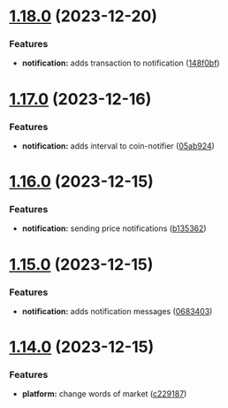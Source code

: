 # [1.18.0](https://github.com/ghorbani-mohammad/Crypto-Assets-Manager/compare/v1.17.0...v1.18.0) (2023-12-20)


### Features

* **notification:** adds transaction to notification ([148f0bf](https://github.com/ghorbani-mohammad/Crypto-Assets-Manager/commit/148f0bf149abeab1e88a3f13957b5cb1fd4689bd))



# [1.17.0](https://github.com/ghorbani-mohammad/Crypto-Assets-Manager/compare/v1.16.0...v1.17.0) (2023-12-16)


### Features

* **notification:** adds interval to coin-notifier ([05ab924](https://github.com/ghorbani-mohammad/Crypto-Assets-Manager/commit/05ab92488b6ea6913b2bed3bc7f1c3ca7907572e))



# [1.16.0](https://github.com/ghorbani-mohammad/Crypto-Assets-Manager/compare/v1.15.0...v1.16.0) (2023-12-15)


### Features

* **notification:** sending price notifications ([b135362](https://github.com/ghorbani-mohammad/Crypto-Assets-Manager/commit/b13536284cdfdd5c476f864a23219b0efc89f4b9))



# [1.15.0](https://github.com/ghorbani-mohammad/Crypto-Assets-Manager/compare/v1.14.0...v1.15.0) (2023-12-15)


### Features

* **notification:** adds notification messages ([0683403](https://github.com/ghorbani-mohammad/Crypto-Assets-Manager/commit/0683403f6a2f130a996b839687b9c840a027a674))



# [1.14.0](https://github.com/ghorbani-mohammad/Crypto-Assets-Manager/compare/v1.13.0...v1.14.0) (2023-12-15)


### Features

* **platform:** change words of market ([c229187](https://github.com/ghorbani-mohammad/Crypto-Assets-Manager/commit/c2291872459b75d3ff80dc519f6b8fec8394cad7))



